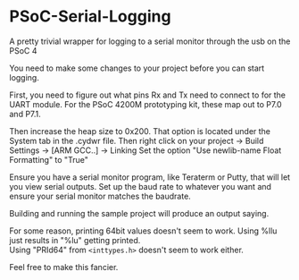 # PSoC-Serial-Logging
A pretty trivial wrapper for logging to a serial monitor through the usb on the PSoC 4

You need to make some changes to your project before you can start logging.

First, you need to figure out what pins Rx and Tx need to connect to for the UART module.
For the PSoC 4200M prototyping kit, these map out to P7.0 and P7.1.

Then increase the heap size to 0x200. That option is located under the System tab in the .cydwr file.
Then right click on your project -> Build Settings -> [ARM GCC..] -> Linking
Set the option "Use newlib-name Float Formatting" to "True"

Ensure you have a serial monitor program, like Teraterm or Putty, that will let you view serial outputs. 
Set up the baud rate to whatever you want and ensure your serial monitor matches the baudrate.

Building and running the sample project will produce an output saying.

For some reason, printing 64bit values doesn't seem to work. Using %llu just results in "%lu" getting printed.   
Using "PRId64" from `<inttypes.h>` doesn't seem to work either.

Feel free to make this fancier.
